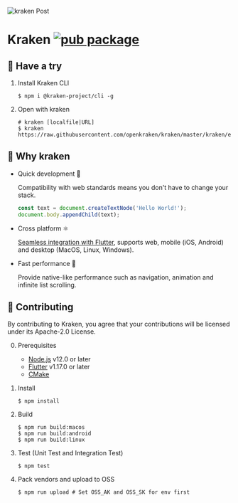 ![kraken Post](https://user-images.githubusercontent.com/677114/101163298-6264ae80-366e-11eb-9151-f560d18c2ceb.png)

# Kraken [![pub package](https://img.shields.io/pub/v/kraken.svg)](https://pub.dev/packages/kraken)

## 💁 Have a try

1. Install Kraken CLI

    ```shell
    $ npm i @kraken-project/cli -g
    ```

2. Open with kraken

    ```shell
    # kraken [localfile|URL]
    $ kraken https://raw.githubusercontent.com/openkraken/kraken/master/kraken/example/assets/bundle.js
    ```

## 💌 Why kraken

* Quick development 🎉

  Compatibility with web standards means you don't have to change your stack.
  ```js
  const text = document.createTextNode('Hello World!');
  document.body.appendChild(text);
  ```

* Cross platform ⚛️

  [Seamless integration with Flutter](https://pub.dev/packages/kraken), supports web, mobile (iOS, Android) and desktop (MacOS, Linux, Windows).

* Fast performance 🚀

  Provide native-like performance such as navigation, animation and infinite list scrolling.

## 👏 Contributing

By contributing to Kraken, you agree that your contributions will be licensed under its Apache-2.0 License.

0. Prerequisites
    * [Node.js](https://nodejs.org/) v12.0 or later
    * [Flutter](https://flutter.dev/docs/get-started/install) v1.17.0 or later 
    * [CMake](https://cmake.org/)

1. Install
    ```shell
    $ npm install
    ```

2. Build
    ```shell
    $ npm run build:macos
    $ npm run build:android
    $ npm run build:linux
    ```

3. Test (Unit Test and Integration Test)
    ```shell
    $ npm test
    ```

4. Pack vendors and upload to OSS
    ```shell
    $ npm run upload # Set OSS_AK and OSS_SK for env first
    ```

